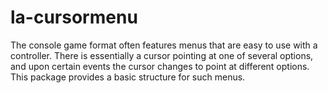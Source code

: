 # la-cursormenu

The console game format often features menus that are easy to use with a
controller.  There is essentially a cursor pointing at one of several options,
and upon certain events the cursor changes to point at different options.
This package provides a basic structure for such menus.